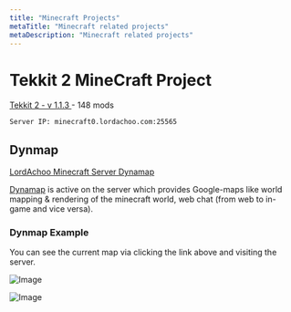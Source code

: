 ```yaml
---
title: "Minecraft Projects"
metaTitle: "Minecraft related projects"
metaDescription: "Minecraft related projects"
---
```


# Tekkit 2 MineCraft Project

[Tekkit 2 - v 1.1.3 ](https://www.technicpack.net/modpack/tekkit-2.1935271) - 148 mods

```
Server IP: minecraft0.lordachoo.com:25565
```

## Dynmap

[LordAchoo Minecraft Server Dynamap](http://minecraft0.lordachoo.com:8123/)

[Dynamap](https://github.com/webbukkit/dynmap) is active on the server which provides Google-maps like world mapping & rendering of the minecraft world, web chat (from web to in-game and vice versa).

### Dynmap Example

You can see the current map via clicking the link above and visiting the server.

![Image](https://firebasestorage.googleapis.com/v0/b/lordachoo-c2966.appspot.com/o/images%2FDynmap-example0.PNG?alt=media&token=81debd1e-5744-4223-bfe9-d1b322a4f9bf)

![Image](https://firebasestorage.googleapis.com/v0/b/lordachoo-c2966.appspot.com/o/images%2FDynmap-example1.PNG?alt=media&token=67a0b472-8952-4cab-ae55-66b9500e33b4)